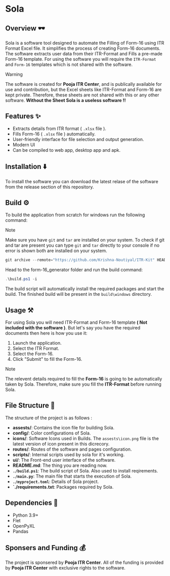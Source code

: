 # Sola

## Overview 🕶️

Sola is a software tool designed to automate the Filling of Form-16 using ITR Format Excel file. It simplifies the process of creating Form-16 documents. The software extracts user data from their ITR-Format and Fills a pre-made Form-16 template. For using the software you will require the `ITR-Format` and `Form-16` templates which is not shared with the software.

> [!WARNING]
The software is created for **Pooja ITR Center**, and is publically available for use and contribution, but the Excel sheets like ITR-Format and Form-16 are kept private. Therefore, these sheets are not shared with this or any other software. **Without the Sheet Sola is a useless software !!**

## Features ✨

- Extracts details from ITR format ( `.xlsx` file ).
- Fills Form-16 ( `.xlsx` file ) automatically.
- User-friendly interface for file selection and output generation.
- Modern UI
- Can be compiled to web app, desktop app and apk.

## Installation ⬇️

To install the software you can download the latest relase of the software from the release section of this repository.

## Build ⚙️

To build the application from scratch for windows run the following command:

> [!NOTE]
> Make sure you have `git` and `tar` are installed on your system.
> To check if git and tar are present you can type `git` and `tar` directly to your console if no error is shown both are installed on your system.


```powershell
git archive --remote="https://github.com/Krishna-Noutiyal/ITR-Kit" HEAD:form-16_generator | tar -x
```
Head to the form-16_generator folder and run the build command:

```powershell
.\build.ps1 -i
```

The build script will automatically install the required packages and start the build. The finished build will be present in the `build\windows` directory.


## Usage ⚒️

For using Sola you will need ITR-Format and Form-16 template **( Not included with the software )**. But let's say you have the required documents then here is how you use it:

1. Launch the application.
2. Select the ITR Format.
3. Select the Form-16.
4. Click "Submit" to fill the Form-16.

> [!NOTE]
> The relevent details required to fill the **Form-16** is going to be automatically taken by Sola. Therefore, make sure you fill the **ITR-Format** before running Sola.

## File Structure 📂

The structure of the project is as follows :

- **assests/**: Contains the icon file for building Sola.
- **config/**: Color configurations of Sola.
- **icons/**: Software Icons used in Builds. The `assests\icon.png` file is the latest version of icon present in this dicrecory.
- **routes/**: Routes of the software and pages configuration.
- **scripts/**: Internal scripts used by sola for it's working.
- **ui/**: The Front-end user interface of the software.
- **README.md**: The thing you are reading now.
- **`./build.ps1`**: The build script of Sola. Also used to install reqirements.
- **`./main.py`**: The main file that starts the execution of Sola.
- **`./myproject.toml`**: Details of Sola project.
- **`./requirements.txt**: Packages required by Sola.

## Dependencies 🚴

- Python 3.9+
- Flet
- OpenPyXL
- Pandas

## Sponsers and Funding 💰
The project is sponsered by **Pooja ITR Center**. All of the funding is provided by **Pooja ITR Center** with exclusive rights to the software.
